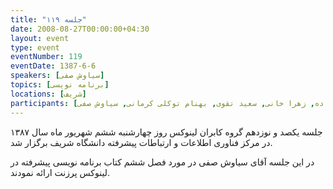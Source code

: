 ```yaml
---
title: "جلسه ۱۱۹"
date: 2008-08-27T00:00:00+04:30
layout: event
type: event
eventNumber: 119
eventDate: 1387-6-6
speakers: [سیاوش صفی]
topics: [برنامه نویسی]
locations: [شریف]
participants: [اشکان قاسمی, محمدرضا بوذری, کسری کشاورز, بهنام بهجت مرندی, ابراهیم سنجانی, محسن پهلوانزاده, زهرا خانی, سعید تقوی, بهنام توکلی کرمانی, سیاوش صفی]
---
```

جلسه یکصد و نوزدهم گروه کابران لینوکس روز چهارشنبه ششم شهریور ماه سال ۱۳۸۷ در مرکز فناوری اطلاعات و ارتباطات پیشرفته دانشگاه شریف برگزار شد.

در این جلسه آقای سیاوش صفی در مورد فصل ششم کتاب برنامه نویسی پیشرفته در لینوکس پرزنت ارائه نمودند.